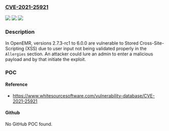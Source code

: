 ### [CVE-2021-25921](https://cve.mitre.org/cgi-bin/cvename.cgi?name=CVE-2021-25921)
![](https://img.shields.io/static/v1?label=Product&message=openemr&color=blue)
![](https://img.shields.io/static/v1?label=Version&message=n%2Fa&color=blue)
![](https://img.shields.io/static/v1?label=Vulnerability&message=Cross-Site-Scripting&color=brighgreen)

### Description

In OpenEMR, versions 2.7.3-rc1 to 6.0.0 are vulnerable to Stored Cross-Site-Scripting (XSS) due to user input not being validated properly in the `Allergies` section. An attacker could lure an admin to enter a malicious payload and by that initiate the exploit.

### POC

#### Reference
- https://www.whitesourcesoftware.com/vulnerability-database/CVE-2021-25921

#### Github
No GitHub POC found.

